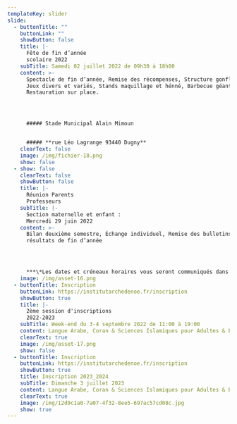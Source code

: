 ```yaml
---
templateKey: slider
slide:
  - buttonTitle: ""
    buttonLink: ""
    showButton: false
    title: |-
      Fête de fin d’année 
      scolaire 2022
    subTitle: Samedi 02 juillet 2022 de 09h30 à 18h00
    content: >-
      Spectacle de fin d’année, Remise des récompenses, Structure gonflables,
      Jeux divers et variés, Stands maquillage et hénné, Barbecue géant,
      Restauration sur place.




      ##### Stade Municipal Alain Mimoun


      ##### **rue Léo Lagrange 93440 Dugny**
    clearText: false
    image: /img/fichier-18.png
    show: false
  - show: false
    clearText: false
    showButton: false
    title: |-
      Réunion Parents 
      Professeurs
    subTitle: |-
      Section maternelle et enfant : 
      Mercredi 29 juin 2022
    content: >-
      Bilan deuxième semestre, Échange individuel, Remise des bulletins,
      résultats de fin d’année




      ***\*Les dates et créneaux horaires vous seront communiqués dans les groupes Whatsapp des différentes classes***
    image: /img/asset-16.png
  - buttonTitle: Inscription
    buttonLink: https://institutarchedenoe.fr/inscription
    showButton: true
    title: |-
      2ème session d'inscriptions 
      2022-2023
    subTitle: Week-end du 3-4 septembre 2022 de 11:00 à 19:00
    content: Langue Arabe, Coran & Sciences Islamiques pour Adultes & Enfants
    clearText: true
    image: /img/asset-17.png
    show: false
  - buttonTitle: Inscription
    buttonLink: https://institutarchedenoe.fr/inscription
    showButton: true
    title: Inscription 2023_2024
    subTitle: Dimanche 3 juillet 2023
    content: Langue Arabe, Coran & Sciences Islamiques pour Adultes & Enfants
    clearText: true
    image: /img/12d9c1a0-7a07-4f32-8ee5-697ac57cd08c.jpg
    show: true
---
```

